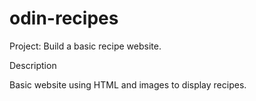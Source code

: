# odin-recipes
Project: Build a basic recipe website.

Description

Basic website using HTML and images to display recipes.